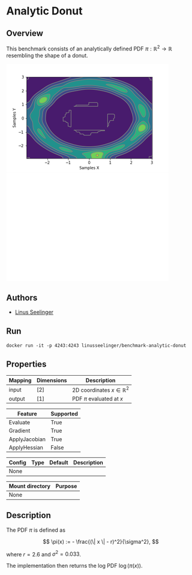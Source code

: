 # Analytic Donut

## Overview
This benchmark consists of an analytically defined PDF $\pi : \mathbb{R}^2 \rightarrow \mathbb{R}$ resembling the shape of a donut.

![Contour](https://raw.githubusercontent.com/UM-Bridge/benchmarks/main/benchmarks/analytic-donut/contour.png "Contour plot")
![Samples](https://raw.githubusercontent.com/UM-Bridge/benchmarks/main/benchmarks/analytic-donut/samples.png "Sample scatterplot")

## Authors
- [Linus Seelinger](mailto:linus.seelinger@iwr.uni-heidelberg.de)

## Run
```
docker run -it -p 4243:4243 linusseelinger/benchmark-analytic-donut
```

## Properties

Mapping | Dimensions | Description
---|---|---
input | [2] | 2D coordinates $x \in \mathbb{R}^2$
output | [1] | PDF $\pi$ evaluated at $x$

Feature | Supported
---|---
Evaluate | True
Gradient | True
ApplyJacobian | True
ApplyHessian | False

Config | Type | Default | Description
---|---|---|---
None | | |

Mount directory | Purpose
---|---
None |

## Description

The PDF $\pi$ is defined as

$$ \pi(x) := - \frac{(\| x \| - r)^2}{\sigma^2}, $$

where $r = 2.6$ and $\sigma^2 = 0.033$.

The implementation then returns the log PDF $\log(\pi(x))$.

